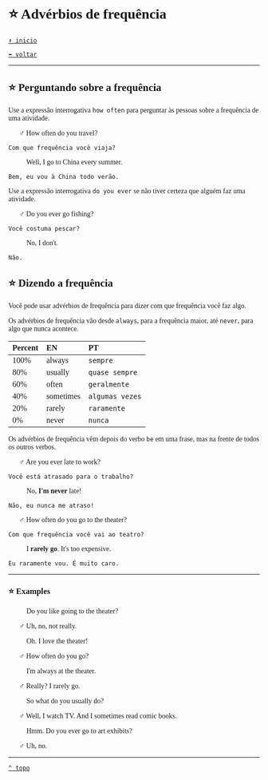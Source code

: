 <font face="Calibri">

# ⭐ Advérbios de frequência

[`⬆️ inicio`](../EF%20Route.md)

[`⬅️ voltar`](../Iniciante%203.md)

---

## ⭐ Perguntando sobre a frequência

Use a expressão interrogativa `how often` para perguntar às pessoas sobre a frequência de uma atividade.

🧔🏻‍♂️ How often do you travel?

`Com que frequência você viaja?`

👩🏻‍🦰 Well, I go to China every summer.

`Bem, eu vou à China todo verão.`

Use a expressão interrogativa `do you ever` se não tiver certeza que alguém faz uma atividade.

🧔🏻‍♂️ Do you ever go fishing?

`Você costuma pescar?`

👩🏻‍🦰 No, I don't.

`Não.`

## ⭐ Dizendo a frequência

Você pode usar advérbios de frequência para dizer com que frequência você faz algo.

Os advérbios de frequência vão desde `always`, para a frequência maior, até `never`, para algo que nunca acontece.

| Percent | EN | PT |
|:-|:-|:-|
| 100% | always | `sempre` |
| 80% | usually | `quase sempre` |
| 60% | often | `geralmente` |
| 40% | sometimes | `algumas vezes` |
| 20% | rarely | `raramente` |
| 0% | never | `nunca` |

Os advérbios de frequência vêm depois do verbo `be` em uma frase, mas na frente de todos os outros verbos.

🧔🏻‍♂️ Are you ever late to work?

`Você está atrasado para o trabalho?`

👩🏻‍🦰 No, **I'm never** late!

`Não, eu nunca me atraso!`

🧔🏻‍♂️ How often do you go to the theater?

`Com que frequência você vai ao teatro?`

👩🏻‍🦰 I **rarely go**. It's too expensive.

`Eu raramente vou. É muito caro.`

---

### ⭐ Examples

👩🏻‍🦰 Do you like going to the theater?

🧔🏻‍♂️ Uh, no, not really.

👩🏻‍🦰 Oh. I love the theater!

🧔🏻‍♂️ How often do you go?

👩🏻‍🦰 I'm always at the theater.

🧔🏻‍♂️ Really? I rarely go.

👩🏻‍🦰 So what do you usually do?

🧔🏻‍♂️ Well, I watch TV. And I sometimes read comic books.

👩🏻‍🦰 Hmm. Do you ever go to art exhibits?

🧔🏻‍♂️ Uh, no.

---

[`^ topo`](#-adverbios-de-frequencia)
</font>
